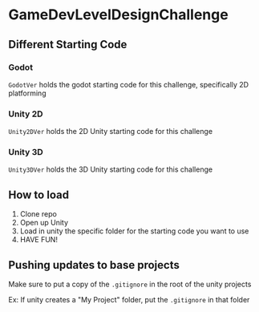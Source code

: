 # GameDevLevelDesignChallenge

## Different Starting Code

### Godot
`GodotVer` holds the godot starting code for this challenge, specifically 2D platforming

### Unity 2D
`Unity2DVer` holds the 2D Unity starting code for this challenge

### Unity 3D
`Unity3DVer` holds the 3D Unity starting code for this challenge


## How to load
1. Clone repo
2. Open up Unity
3. Load in unity the specific folder for the starting code you want to use
4. HAVE FUN!


## Pushing updates to base projects
Make sure to put a copy of the `.gitignore` in the root of the unity projects

Ex:
If unity creates a "My Project" folder, put the `.gitignore` in that folder
